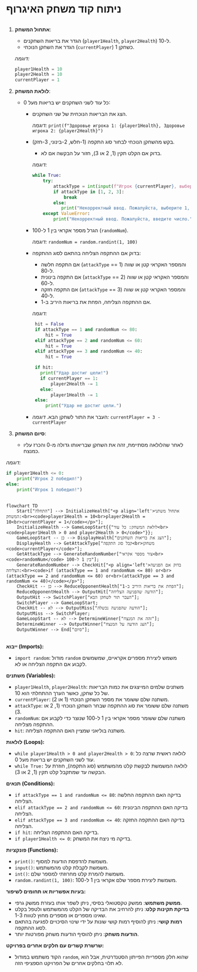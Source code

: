# ניתוח קוד משחק האיגרוף

## <algorithm>

1. **אתחול המשחק**:
   - הגדר את בריאות השחקנים (`player1Health`, `player2Health`) ל-10.
   - הגדר את השחקן הנוכחי (`currentPlayer`) כשחקן 1.

   *דוגמה:*
   ```python
   player1Health = 10
   player2Health = 10
   currentPlayer = 1
   ```

2. **לולאת המשחק**:
   - כל עוד לשני השחקנים יש בריאות מעל 0:
      - הצג את הבריאות הנוכחית של שני השחקנים.

        *דוגמה:*
        `print(f"Здоровье игрока 1: {player1Health}, Здоровье игрока 2: {player2Health}")`
      - בקש מהשחקן הנוכחי לבחור סוג התקפה (1-חלש, 2-בינוני, 3-חזק).
         - בדוק אם הקלט תקין (1, 2 או 3), חזור על הבקשה אם לא.

         *דוגמה:*
         ```python
         while True:
             try:
                 attackType = int(input(f"Игрок {currentPlayer}, выберите силу удара (1-слабый, 2-средний, 3-сильный): "))
                 if attackType in [1, 2, 3]:
                     break
                 else:
                    print("Некорректный ввод. Пожалуйста, выберите 1, 2 или 3.")
             except ValueError:
                 print("Некорректный ввод. Пожалуйста, введите число.")
        ```
      - הגרל מספר אקראי בין 1 ל-100 (`randomNum`).

        *דוגמה:*
        `randomNum = random.randint(1, 100)`
      - בדוק אם ההתקפה הצליחה בהתאם לסוג ההתקפה:
         - אם התקפה חלשה (`attackType` == 1) והמספר האקראי קטן או שווה ל-80.
         - אם התקפה בינונית (`attackType` == 2) והמספר האקראי קטן או שווה ל-60.
         - אם התקפה חזקה (`attackType` == 3) והמספר האקראי קטן או שווה ל-40.
         - אם ההתקפה הצליחה, הפחת את בריאות היריב ב-1.

        *דוגמה:*
        ```python
         hit = False
         if attackType == 1 and randomNum <= 80:
             hit = True
         elif attackType == 2 and randomNum <= 60:
             hit = True
         elif attackType == 3 and randomNum <= 40:
             hit = True

         if hit:
           print("Удар достиг цели!")
           if currentPlayer == 1:
               player2Health -= 1
           else:
               player1Health -= 1
         else:
             print("Удар не достиг цели.")
        ```
      - העבר את התור לשחקן הבא.
        *דוגמה:*
         `currentPlayer = 3 - currentPlayer`

3. **סיום המשחק**:
   - לאחר שהלולאה מסתיימת, זהה את השחקן שבריאותו גדולה מ-0 והכרז עליו כמנצח.

  *דוגמה:*
  ```python
  if player1Health <= 0:
      print("Игрок 2 победил!")
  else:
      print("Игрок 1 победил!")
  ```

## <mermaid>

```mermaid
flowchart TD
    Start["התחלה"] --> InitializeHealth["<p align='left'>אתחול משתני המשחק:<br><code>player1Health = 10<br>player2Health = 10<br>currentPlayer = 1</code></p>"];
    InitializeHealth --> GameLoopStart{{"לולאת המשחק: כל עוד<br> <code>player1Health > 0 and player2Health > 0</code>"}};
    GameLoopStart -- כן --> DisplayHealth["הצג את בריאות השחקנים"];
    DisplayHealth --> GetAttackType["קבל סוג התקפה<br>משחקן <code>currentPlayer</code>"];
    GetAttackType --> GenerateRandomNumber["צור מספר אקראי<br><code>randomNum</code> בין 1 ל-100"];
    GenerateRandomNumber --> CheckHit["<p align='left'>בדוק אם הפגיעה הצליחה:<br><code>if (attackType == 1 and randomNum <= 80) or<br> (attackType == 2 and randomNum <= 60) or<br>(attackType == 3 and randomNum <= 40)</code></p>"];
    CheckHit -- כן --> ReduceOpponentHealth["הפחת את בריאות היריב ב-1"];
    ReduceOpponentHealth --> OutputHit["הודעה שהפגיעה הצליחה"];
    OutputHit --> SwitchPlayer["העבר תור לשחקן הבא"];
    SwitchPlayer --> GameLoopStart;
    CheckHit -- לא --> OutputMiss["הודעה שהפגיעה נכשלה"];
    OutputMiss --> SwitchPlayer;
    GameLoopStart -- לא --> DetermineWinner["זהה את המנצח"];
    DetermineWinner --> OutputWinner["הצג הודעה על המנצח"];
    OutputWinner --> End["סיום"];
```
## <explanation>

**ייבוא (Imports):**
- `import random`: מודול `random` משמש ליצירת מספרים אקראיים, שמשמשים לקבוע אם התקפה הצליחה או לא.

**משתנים (Variables):**
- `player1Health`, `player2Health`: משתנים שלמים המייצגים את כמות הבריאות של כל שחקן, כאשר הערך ההתחלתי הוא 10.
- `currentPlayer`: משתנה שלם ששומר את מספר השחקן הנוכחי (1 או 2).
- `attackType`: משתנה שלם ששומר את סוג ההתקפה שבחר השחקן הנוכחי (1, 2 או 3).
- `randomNum`: משתנה שלם ששומר מספר אקראי בין 1 ל-100 שנוצר כדי לקבוע אם ההתקפה מצליחה.
- `hit`: משתנה בוליאני שמציין האם ההתקפה הצליחה.

**לולאות (Loops):**
-  `while player1Health > 0 and player2Health > 0`: לולאה ראשית שרצה כל עוד לשני השחקנים יש בריאות מעל 0.
- `while True:` לולאה המשמשת לבקשת קלט מהמשתמש (סוג התקפה), חוזרת על הבקשה עד שמתקבל קלט תקין (1, 2 או 3).

**תנאים (Conditions):**
- `if attackType == 1 and randomNum <= 80`: בדיקה האם ההתקפה החלשה הצליחה.
- `elif attackType == 2 and randomNum <= 60`: בדיקה האם ההתקפה הבינונית הצליחה.
- `elif attackType == 3 and randomNum <= 40`: בדיקה האם ההתקפה החזקה הצליחה.
- `if hit`: בדיקה האם ההתקפה הצליחה.
- `if player1Health <= 0`: בדיקה מי ניצח את המשחק.

**פונקציות (Functions):**
- `print()`: משמשת להדפסת הודעות למסוף.
- `input()`: משמשת לקבלת קלט מהמשתמש.
- `int()`: משמשת להמרת קלט מחרוזתי למספר שלם.
- `random.randint(1, 100)`: משמשת ליצירת מספר שלם אקראי בין 1 ל-100.

**בעיות אפשריות או תחומים לשיפור:**
- **ממשק משתמש**: ממשק טקסטואלי בסיסי, ניתן לשפר אותו בעזרת ממשק גרפי.
- **בדיקת תקינות קלט**: ניתן להרחיב את הבדיקה של הקלט מהמשתמש ולטפל בקלט שאינו מספרים או מספרים מחוץ לטווח 1-3.
- **רמות קושי**: ניתן להוסיף רמות קושי שונות על ידי שינוי הסיכויים לפגיעה בהתאם לסוג ההתקפה.
- **הודעות משחק**: ניתן להוסיף הודעות משחק מפורטות יותר.

**שרשרת קשרים עם חלקים אחרים בפרויקט:**
- הקוד משתמש במודול `random`, שהוא חלק מספריית הפייתון הסטנדרטית, אבל הוא לא תלוי בחלקים אחרים של הפרויקט הספציפי הזה.